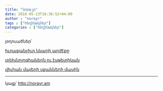 ```yaml
---
title: "նորայր"
date: 2018-05-23T16:36:52+04:00
author : "norayr"
tags : ["հեղինակներ"]
categories : ["հեղինակներ"]
---
```


յօդուածներ՝

[իւրաքանչիւր նկարի արժէքը](/հոսք/իւրաքանչիւր_նկարի_արժէքը/)

[տեխնոլոգիաներն ու էսթետիկան](/հոսք/տեխնոլոգիաներն_ու_էսթետիկան/)

[վիւիան մայերի սքանների մասին](/հոսք/վիւիանի_սքանների_մասին/)


_____

կայք՝ http://norayr.am

